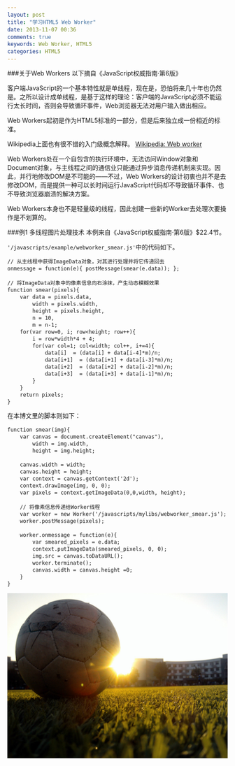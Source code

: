 ```yaml
---
layout: post
title: "学习HTML5 Web Worker"
date: 2013-11-07 00:36
comments: true
keywords: Web Worker, HTML5
categories: HTML5
---
```

###关于Web Workers
以下摘自《JavaScript权威指南·第6版》

客户端JavaScript的一个基本特性就是单线程，现在是，恐怕将来几十年也仍然是。之所以设计成单线程，是基于这样的理论：客户端的JavaScript必须不能运行太长时间，否则会导致循环事件，Web浏览器无法对用户输入做出相应。

Web Workers起初是作为HTML5标准的一部分，但是后来独立成一份相近的标准。

Wikipedia上面也有很不错的入门级概念解释。 [Wikipedia: Web worker](http://en.wikipedia.org/wiki/Web_worker)

Web Workers处在一个自包含的执行环境中，无法访问Window对象和Document对象，与主线程之间的通信业只能通过异步消息传递机制来实现。因此，并行地修改DOM是不可能的——不过，Web Workers的设计初衷也并不是去修改DOM，而是提供一种可以长时间运行JavaScript代码却不导致循环事件、也不导致浏览器崩溃的解决方案。

Web Workers本身也不是轻量级的线程，因此创建一些新的Worker去处理次要操作是不划算的。
<!-- more -->

<script type="text/javascript">
	function smear(img){
		var canvas = document.createElement("canvas"),
			width = img.width,
			height = img.height;

		canvas.width = width;
		canvas.height = height;
		var context = canvas.getContext('2d');			
		context.drawImage(img, 0, 0);
		var pixels = context.getImageData(0,0,width, height);

		var worker = new Worker('/javascripts/mylibs/webworker_smear.js');
		worker.postMessage(pixels);

		worker.onmessage = function(e){
			var smeared_pixels = e.data;
			context.putImageData(smeared_pixels, 0, 0);
			img.src = canvas.toDataURL();
			worker.terminate();
			canvas.width = canvas.height =0;
		}
	}
</script>

###例1 多线程图片处理技术
本例来自《JavaScript权威指南·第6版》$22.4节。

`'/javascripts/example/webworker_smear.js'`中的代码如下。

	// 从主线程中获得ImageData对象，对其进行处理并将它传递回去
	onmessage = function(e){ postMessage(smear(e.data)); };

	// 将ImageData对象中的像素信息向右涂抹，产生动态模糊效果
	function smear(pixels){
		var data = pixels.data,
			width = pixels.width,
			height = pixels.height,
			n = 10, 
			m = n-1;		
		for(var row=0, i; row<height; row++){
			i = row*width*4 + 4;
			for(var col=1; col<width; col++, i+=4){
				data[i]  = (data[i] + data[i-4]*m)/n;
				data[i+1]  = (data[i+1] + data[i-3]*m)/n;
				data[i+2]  = (data[i+2] + data[i-2]*m)/n;
				data[i+3]  = (data[i+3] + data[i-1]*m)/n;
			}
		}		
		return pixels;
	}

在本博文里的脚本则如下：

	function smear(img){
		var canvas = document.createElement("canvas"),
			width = img.width,
			height = img.height;

		canvas.width = width;
		canvas.height = height;
		var context = canvas.getContext('2d');			
		context.drawImage(img, 0, 0);
		var pixels = context.getImageData(0,0,width, height);

		// 将像素信息传递给Worker线程
		var worker = new Worker('/javascripts/mylibs/webworker_smear.js');
		worker.postMessage(pixels);

		worker.onmessage = function(e){
			var smeared_pixels = e.data;
			context.putImageData(smeared_pixels, 0, 0);
			img.src = canvas.toDataURL();
			worker.terminate();
			canvas.width = canvas.height =0;
		}
	}

<img src="/images/blog/football.jpg" onclick="smear(this)" title="单击以运行worker线程" />